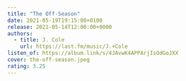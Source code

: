 ```yaml
---
title: "The Off-Season"
date: 2021-05-19T19:15:00+0100
release: 2021-05-14T12:00:00+0000
authors:
  - title: J. Cole
    url: https://last.fm/music/J.+Cole
listen_of: https://album.link/s/4JAvwK4APPArjIsOdGoJXX
cover: the-off-season.jpeg
rating: 3.25
---
```


